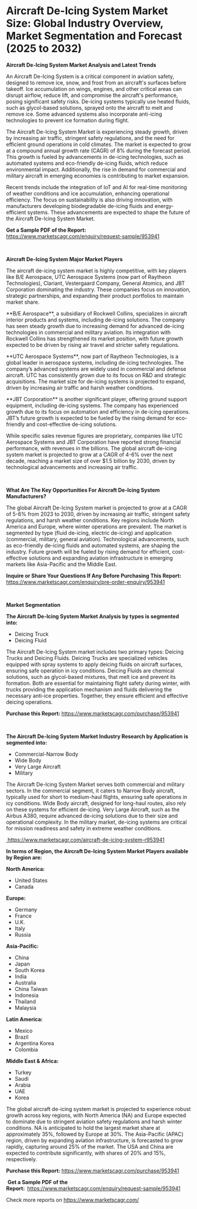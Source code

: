 <p><h1>Aircraft De-Icing System Market Size: Global Industry Overview, Market Segmentation and Forecast (2025 to 2032)</h1></p><p><strong>Aircraft De-Icing System Market Analysis and Latest Trends</strong></p>
<p><p>An Aircraft De-Icing System is a critical component in aviation safety, designed to remove ice, snow, and frost from an aircraft's surfaces before takeoff. Ice accumulation on wings, engines, and other critical areas can disrupt airflow, reduce lift, and compromise the aircraft's performance, posing significant safety risks. De-icing systems typically use heated fluids, such as glycol-based solutions, sprayed onto the aircraft to melt and remove ice. Some advanced systems also incorporate anti-icing technologies to prevent ice formation during flight.</p><p>The Aircraft De-Icing System Market is experiencing steady growth, driven by increasing air traffic, stringent safety regulations, and the need for efficient ground operations in cold climates. The market is expected to grow at a compound annual growth rate (CAGR) of 8% during the forecast period. This growth is fueled by advancements in de-icing technologies, such as automated systems and eco-friendly de-icing fluids, which reduce environmental impact. Additionally, the rise in demand for commercial and military aircraft in emerging economies is contributing to market expansion.</p><p>Recent trends include the integration of IoT and AI for real-time monitoring of weather conditions and ice accumulation, enhancing operational efficiency. The focus on sustainability is also driving innovation, with manufacturers developing biodegradable de-icing fluids and energy-efficient systems. These advancements are expected to shape the future of the Aircraft De-Icing System Market.</p></p>
<p><strong>Get a Sample PDF of the Report:&nbsp;</strong> <a href="https://www.marketscagr.com/enquiry/request-sample/953941?utm_campaign=1848&utm_medium=2&utm_source=Github&utm_content=ia&utm_term=23012025&utm_id=aircraft-de-icing-system">https://www.marketscagr.com/enquiry/request-sample/953941</a></p>
<p>&nbsp;</p>
<p><strong>Aircraft De-Icing System Major Market Players</strong></p>
<p><p>The aircraft de-icing system market is highly competitive, with key players like B/E Aerospace, UTC Aerospace Systems (now part of Raytheon Technologies), Clariant, Vestergaard Company, General Atomics, and JBT Corporation dominating the industry. These companies focus on innovation, strategic partnerships, and expanding their product portfolios to maintain market share.</p><p>**B/E Aerospace**, a subsidiary of Rockwell Collins, specializes in aircraft interior products and systems, including de-icing solutions. The company has seen steady growth due to increasing demand for advanced de-icing technologies in commercial and military aviation. Its integration with Rockwell Collins has strengthened its market position, with future growth expected to be driven by rising air travel and stricter safety regulations.</p><p>**UTC Aerospace Systems**, now part of Raytheon Technologies, is a global leader in aerospace systems, including de-icing technologies. The company’s advanced systems are widely used in commercial and defense aircraft. UTC has consistently grown due to its focus on R&D and strategic acquisitions. The market size for de-icing systems is projected to expand, driven by increasing air traffic and harsh weather conditions.</p><p>**JBT Corporation** is another significant player, offering ground support equipment, including de-icing systems. The company has experienced growth due to its focus on automation and efficiency in de-icing operations. JBT’s future growth is expected to be fueled by the rising demand for eco-friendly and cost-effective de-icing solutions.</p><p>While specific sales revenue figures are proprietary, companies like UTC Aerospace Systems and JBT Corporation have reported strong financial performance, with revenues in the billions. The global aircraft de-icing system market is projected to grow at a CAGR of 4-6% over the next decade, reaching a market size of over $1.5 billion by 2030, driven by technological advancements and increasing air traffic.</p></p>
<p>&nbsp;</p>
<p><strong>What Are The Key Opportunities For Aircraft De-Icing System Manufacturers?</strong></p>
<p><p>The global Aircraft De-Icing System market is projected to grow at a CAGR of 5-6% from 2023 to 2030, driven by increasing air traffic, stringent safety regulations, and harsh weather conditions. Key regions include North America and Europe, where winter operations are prevalent. The market is segmented by type (fluid de-icing, electric de-icing) and application (commercial, military, general aviation). Technological advancements, such as eco-friendly de-icing fluids and automated systems, are shaping the industry. Future growth will be fueled by rising demand for efficient, cost-effective solutions and expanding aviation infrastructure in emerging markets like Asia-Pacific and the Middle East.</p></p>
<p><strong>Inquire or Share Your Questions If Any Before Purchasing This Report:</strong> <a href="https://www.marketscagr.com/enquiry/pre-order-enquiry/953941?utm_campaign=1848&utm_medium=2&utm_source=Github&utm_content=ia&utm_term=23012025&utm_id=aircraft-de-icing-system">https://www.marketscagr.com/enquiry/pre-order-enquiry/953941</a></p>
<p>&nbsp;</p>
<p><strong>Market Segmentation</strong></p>
<p><strong>The Aircraft De-Icing System Market Analysis by types is segmented into:</strong></p>
<p><ul><li>Deicing Truck</li><li>Deicing Fluid</li></ul></p>
<p><p>The Aircraft De-Icing System market includes two primary types: Deicing Trucks and Deicing Fluids. Deicing Trucks are specialized vehicles equipped with spray systems to apply deicing fluids on aircraft surfaces, ensuring safe operation in icy conditions. Deicing Fluids are chemical solutions, such as glycol-based mixtures, that melt ice and prevent its formation. Both are essential for maintaining flight safety during winter, with trucks providing the application mechanism and fluids delivering the necessary anti-ice properties. Together, they ensure efficient and effective deicing operations.</p></p>
<p><strong>Purchase this Report:&nbsp;</strong><a href="https://www.marketscagr.com/purchase/953941?utm_campaign=1848&utm_medium=2&utm_source=Github&utm_content=ia&utm_term=23012025&utm_id=aircraft-de-icing-system">https://www.marketscagr.com/purchase/953941</a></p>
<p>&nbsp;</p>
<p><strong>The Aircraft De-Icing System Market Industry Research by Application is segmented into:</strong></p>
<p><ul><li>Commercial-Narrow Body</li><li>Wide Body</li><li>Very Large Aircraft</li><li>Military</li></ul></p>
<p><p>The Aircraft De-Icing System Market serves both commercial and military sectors. In the commercial segment, it caters to Narrow Body aircraft, typically used for short to medium-haul flights, ensuring safe operations in icy conditions. Wide Body aircraft, designed for long-haul routes, also rely on these systems for efficient de-icing. Very Large Aircraft, such as the Airbus A380, require advanced de-icing solutions due to their size and operational complexity. In the military market, de-icing systems are critical for mission readiness and safety in extreme weather conditions.</p></p>
<p><a href="https://www.marketscagr.com/aircraft-de-icing-system-r953941?utm_campaign=1848&utm_medium=2&utm_source=Github&utm_content=ia&utm_term=23012025&utm_id=aircraft-de-icing-system">&nbsp;https://www.marketscagr.com/aircraft-de-icing-system-r953941</a></p>
<p><strong>In terms of Region, the Aircraft De-Icing System Market Players available by Region are:</strong></p>
<p>
    <p> <strong> North America: </strong>
        <ul>
            <li>United States</li>
            <li>Canada</li>
        </ul>
        </p> 
    <p> <strong> Europe: </strong>
        <ul>
            <li>Germany</li>
            <li>France</li>
            <li>U.K.</li>
            <li>Italy</li>
            <li>Russia</li>
        </ul>
        </p> 
    <p> <strong> Asia-Pacific: </strong>
        <ul>
            <li>China</li>
            <li>Japan</li>
            <li>South Korea</li>
            <li>India</li>
            <li>Australia</li>
            <li>China Taiwan</li>
            <li>Indonesia</li>
            <li>Thailand</li>
            <li>Malaysia</li>
        </ul>
        </p> 
    <p> <strong> Latin America: </strong>
        <ul>
            <li>Mexico</li>
            <li>Brazil</li>
            <li>Argentina Korea</li>
            <li>Colombia</li>
        </ul>
        </p> 
    <p> <strong> Middle East & Africa: </strong>
        <ul>
            <li>Turkey</li>
            <li>Saudi</li>
            <li>Arabia</li>
            <li>UAE</li>
            <li>Korea</li>
        </ul>
    </p>
    </p>
<p><p>The global aircraft de-icing system market is projected to experience robust growth across key regions, with North America (NA) and Europe expected to dominate due to stringent aviation safety regulations and harsh winter conditions. NA is anticipated to hold the largest market share at approximately 35%, followed by Europe at 30%. The Asia-Pacific (APAC) region, driven by expanding aviation infrastructure, is forecasted to grow rapidly, capturing around 25% of the market. The USA and China are expected to contribute significantly, with shares of 20% and 15%, respectively.</p></p>
<p><strong>Purchase this Report: </strong><a href="https://www.marketscagr.com/purchase/953941?utm_campaign=1848&utm_medium=2&utm_source=Github&utm_content=ia&utm_term=23012025&utm_id=aircraft-de-icing-system">https://www.marketscagr.com/purchase/953941</a></p>
<p>&nbsp;<strong>Get a Sample PDF of the Report:&nbsp;&nbsp;</strong><a href="https://www.marketscagr.com/enquiry/request-sample/953941?utm_campaign=1848&utm_medium=2&utm_source=Github&utm_content=ia&utm_term=23012025&utm_id=aircraft-de-icing-system">https://www.marketscagr.com/enquiry/request-sample/953941</a></p>
<p><strong></strong></p>
<p>Check more reports on <a href="https://www.marketscagr.com/?utm_campaign=1848&utm_medium=2&utm_source=Github&utm_content=ia&utm_term=23012025&utm_id=aircraft-de-icing-system">https://www.marketscagr.com/</a></p>